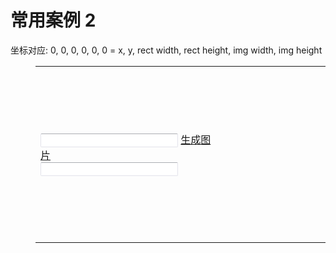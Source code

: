 # 常用案例 2

<link href='{{path}}/res/default/style.css' rel='stylesheet' />
<style>
.ipt,.txt,.txt-1{ border:1px solid #e2e3ea; border-top:1px solid #abadb3; border-radius:2px; height:22px; *line-height:22px;}
.ipt{ width:220px;}
.ipt-w58{ width:58px;}
.ipt-w48{ width:48px; text-align:center;}
.ipt-w80{ width:80px;}
.ipt-w180{ width:180px;}
.ipt-w230{ width: 230px;}
.ipt-w320{ width:320px;}
.ipt-w380{ width:380px;}
.ipt-w480{ width:480px;}
.ipt-w545{ width:545px;}
.txt,.txt-1{ resize:none; height:50px; width:99.8%;}
.txt-w280{ width:280px;}
.txt-w480{ width:480px;}
.txt-w545{ width:545px;}
.txt-w400{ width:410px;}
.txt-w380{ width:380px;}
.txt-w650{ width:650px;}

.defDl {
    margin: 10px auto;
}

.defDl > dt {
    margin: 15px auto 5px auto;
    font-weight: bold;
}

.defDl > dd{
    border-bottom:1px solid #e2e3ea; 
} 

.previewSelectorBox .cic_previewItem {
    margin-bottom: 20px;
}

.imageLs{ clear: both; margin-top: 20px;}
.imageLs label{ display: block; float: left; width: 300px; }
</style>

<script>
    window.JC = window.JC || { debug: true };

    requirejs( [ '{{module}}' ], function(){
        $( document ).delegate( 'a.js_createPic', 'click', function( _evt ){
            var _a = $( this )
                , js_coordinate = $( 'input.js_coordinate' )
                , js_imageUrl = $( 'input.js_imageUrl' )
                ;
            if( !( js_coordinate.val().trim() && js_imageUrl.val().trim() ) ){
                _evt.preventDefault();
                return;
            }
        });
    });

    function cicCoordinateUpdateCb( _corAr, _imgUrl ){
        var _p = this, _selector = _p.selector()
            , _td = JC.f.getJqParent( _selector, 'td' )
            , _a = _td.find( '.js_createPic' )
            , _href = _a.attr( 'href' )
            ;
        JC.log( 'cicCoordinateUpdateCb', _corAr, _imgUrl, new Date().getTime() );

        _href =
            JC.f.addUrlParams( _href, {
                'coordinate': _corAr
                , 'filename': _imgUrl.replace( /.*\//, '' )
            });

        _a.attr( 'href', _href );
    }
</script>

<div style="margin:10px auto">坐标对应: 0, 0, 0, 0, 0, 0 = x, y, rect width, rect height, img width, img height</div>

<dl class="defDl">
    <dt></dt>
    <dd>
        <table>
            <tr>
                <td>
                    <div class="js_compImageCutter"
                        imageUrl="{{path}}/examples/data/uploads/h1_600x415.jpg"
                        coordinateSelector="(td input.js_coordinate"
                        previewSelector="(tr div.js_previewItem"
                        imageUrlSelector="(td input.js_imageUrl"
                        cicCoordinateUpdateCb="cicCoordinateUpdateCb"
                        >
                    </div>
                    <input type="text" class="ipt js_coordinate" value="" />
                    <a href="{{path}}/examples/data/gd.php" class="js_createPic" target="_blank">生成图片</a>
                    <br /><input type="text" class="ipt js_imageUrl" value="" />
                </td>
                <td>
                    <div class="cic_previewItem js_previewItem" style="width: 50px; height: 50px;"></div>
                    <div class="cic_previewItem js_previewItem" style="width: 75px; height: 75px;"></div>
                    <div class="cic_previewItem js_previewItem" style="width: 150px; height: 150px;"></div>
                </td>
            </tr>
        </table>
    </dd>

</dl>
